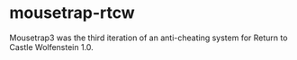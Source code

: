 # mousetrap-rtcw
Mousetrap3 was the third iteration of an anti-cheating system for Return to Castle Wolfenstein 1.0.

